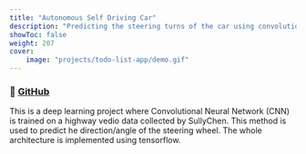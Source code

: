 ```yaml
---
title: "Autonomous Self Driving Car"
description: "Predicting the steering turns of the car using convolutional neural networks(CNNS)"
showToc: false
weight: 207
cover:
    image: "projects/todo-list-app/demo.gif"
--- 
```

### 🔗 [GitHub](https://github.com/yashcoder007/Self-Driving-Car.git)

 This is a deep learning project where Convolutional Neural Network (CNN) is trained on a highway vedio data collected by SullyChen. This method is used to predict he direction/angle of the steering wheel. The whole architecture is implemented using tensorflow.